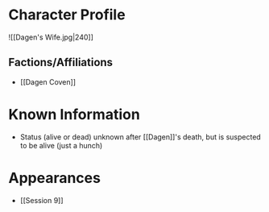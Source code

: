 # Character Profile
![[Dagen's Wife.jpg|240]]

## Factions/Affiliations
- [[Dagen Coven]]

# Known Information
- Status (alive or dead) unknown after [[Dagen]]'s death, but is suspected to be alive (just a hunch)

# Appearances
- [[Session 9]]
